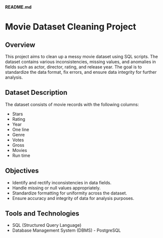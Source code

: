 **README.md**

# Movie Dataset Cleaning Project

## Overview
This project aims to clean up a messy movie dataset using SQL scripts. The dataset contains various inconsistencies, missing values, and anomalies in fields such as actor, director, rating, and release year. The goal is to standardize the data format, fix errors, and ensure data integrity for further analysis.

## Dataset Description
The dataset consists of movie records with the following columns:
- Stars
- Rating
-  Year
-  One line
-  Genre
-  Votes
-  Gross
-  Movies
-  Run time
  

## Objectives
- Identify and rectify inconsistencies in data fields.
- Handle missing or null values appropriately.
- Standardize formatting for uniformity across the dataset.
- Ensure accuracy and integrity of data for analysis purposes.

## Tools and Technologies
- SQL (Structured Query Language)
- Database Management System (DBMS) - PostgreSQL


